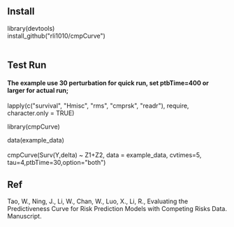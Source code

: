 ## Install
library(devtools)<br>
install_github("rli1010/cmpCurve")<br><br>

## Test Run
#### The example use 30 perturbation for quick run, set ptbTime=400 or larger for actual run;

lapply(c("survival", "Hmisc", "rms", "cmprsk", "readr"), require, character.only = TRUE) <br>


library(cmpCurve)<br>

data(example_data)<br><br>
cmpCurve(Surv(Y,delta) ~ Z1+Z2, data = example_data, cvtimes=5, tau=4,ptbTime=30,option="both")<br>

## Ref
Tao, W., Ning, J., Li, W., Chan, W., Luo, X., Li, R., Evaluating the Predictiveness Curve for Risk Prediction Models with Competing Risks Data. Manuscript.
